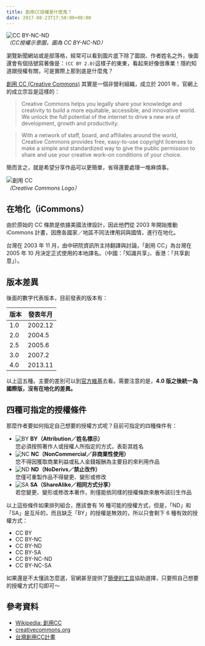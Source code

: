 ```yaml
---
title: 創用CC授權是什麼鬼？
date: 2017-08-23T17:50:00+08:00
---
```


![CC BY-NC-ND](https://mirrors.creativecommons.org/presskit/buttons/88x31/png/by-nc-nd.png)  
*（CC授權示意圖，圖為 CC BY-NC-ND）*




瀏覽新聞網站或是部落格，經常可以看到圖片底下除了圖說、作者姓名之外，後面還會有個括號寫著像是：`(CC BY 2.0)`這樣子的東東，看起來好像很專業！隱約知道跟授權有關，可是實際上那到底是什麼鬼？

[創用 CC (Creative Commons)](https://creativecommons.org/) 其實是一個非營利組織，成立於 2001 年，官網上的成立宗旨是這樣的：

> Creative Commons helps you legally share your knowledge and creativity to build a more equitable, accessible, and innovative world. We unlock the full potential of the internet to drive a new era of development, growth and productivity.

> With a network of staff, board, and affiliates around the world, Creative Commons provides free, easy-to-use copyright licenses to make a simple and standardized way to give the public permission to share and use your creative work–on conditions of your choice.

簡而言之，就是希望分享作品可以更簡單，省得還要處理一堆麻煩事。

![創用 CC](https://upload.wikimedia.org/wikipedia/commons/thumb/8/86/CC-logo.svg/200px-CC-logo.svg.png)  
*（Creative Commons Logo）*

## 在地化（iCommons）

由於原始的 CC 條款是依據美國法律設計，因此他們從 2003 年開始推動 iCommons 計畫，因應各國家／地區不同法律用詞與國情，進行在地化。

台灣在 2003 年 11 月，由中研院資訊所主持翻譯與討論，「創用 CC」為台灣在 2005 年 10 月決定正式使用的本地譯名。（中國：「知識共享」、香港：「共享創意」）。

## 版本差異

後面的數字代表版本，目前發表的版本有：

| 版本 | 發表年月 |
| --- | --- |
| 1.0 | 2002.12 |
| 2.0 | 2004.5 |
| 2.5 | 2005.6 |
| 3.0 | 2007.2 |
| 4.0 | 2013.11 |

以上這五種。主要的差別可以到[官方維基](https://wiki.creativecommons.org/wiki/License_Versions)去看。需要注意的是，**4.0 版之後統一為國際版，沒有在地化的差異。**

## 四種可指定的授權條件

那麼作者要如何指定自己想要的授權方式呢？目前可指定的四種條件有：

+ ![BY](https://upload.wikimedia.org/wikipedia/commons/thumb/1/11/Cc-by_new_white.svg/36px-Cc-by_new_white.svg.png)
**BY（Attribution／姓名標示）**  
您必須按照著作人或授權人所指定的方式，表彰其姓名  
+ ![NC](https://upload.wikimedia.org/wikipedia/commons/thumb/2/2f/Cc-nc_white.svg/36px-Cc-nc_white.svg.png)
**NC（NonCommercial／非商業性使用）**  
您不得因獲取商業利益或私人金錢報酬為主要目的來利用作品
+ ![ND](https://upload.wikimedia.org/wikipedia/commons/thumb/b/b3/Cc-nd_white.svg/36px-Cc-nd_white.svg.png)
**ND（NoDerivs／禁止改作）**  
您僅可重製作品不得變更、變形或修改
+ ![SA](https://upload.wikimedia.org/wikipedia/commons/thumb/d/df/Cc-sa_white.svg/36px-Cc-sa_white.svg.png)
**SA（ShareAlike／相同方式分享）**  
若您變更、變形或修改本著作，則僅能依同樣的授權條款來散布該衍生作品

以上這些條件如果排列組合，應該會有 16 種可能的授權方式，但是，「ND」和「SA」是互斥的，而且缺乏「BY」的授權是無效的，所以只會剩下 6 種有效的授權方式：

+ CC BY
+ CC BY-NC
+ CC BY-ND
+ CC BY-SA
+ CC BY-NC-ND
+ CC BY-NC-SA

如果還是不太懂該怎麼選，官網甚至提供了[簡便的工具](https://creativecommons.org/choose/)協助選擇，只要照自己想要的授權方式打勾即可～

## 參考資料
+ [Wikipedia: 創用CC](https://zh.wikipedia.org/wiki/%E5%88%9B%E4%BD%9C%E5%85%B1%E7%94%A8)
+ [creativecommons.org](https://creativecommons.org/)
+ [台灣創用CC計畫](http://creativecommons.tw/)
